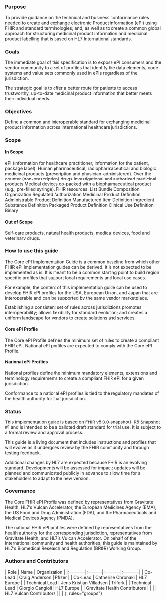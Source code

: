 ### Purpose
To provide guidance on the technical and business conformance rules needed to create and exchange electronic Product Information (ePI) using FHIR and standard terminologies; and, as well as to create a common global approach for structuring medicinal product information and medicinal product labelling that is based on HL7 International standards. 

### Goals
The immediate goal of this specification is to expose ePI consumers and the vendor community to a set of profiles that identify the data elements, code systems and value sets commonly used in ePIs regardless of the jurisdiction. 

The strategic goal is to offer a better route for patients to access trustworthy, up-to-date medicinal product information that better meets their individual needs. 

### Objectives
Define a common and interoperable standard for exchanging medicinal product information across international healthcare jurisdictions. 

### Scope
#### In Scope
ePI (information for healthcare practitioner, information for the patient, package label). 
Human pharmaceutical, radiopharmaceutical and biologic medicinal products (prescription and physician-administered). 
Over the counter (non-prescription) drugs 
Investigational and authorized medicinal products 
Medical devices co-packed with a biopharmaceutical product (e.g., pre-filled syringe). 
FHIR resources: 
List 
Bundle 
Composition 
Organization 
Regulated Authorization 
Medicinal Product Definition 
Administrable Product Definition 
Manufactured Item Definition 
Ingredient 
Substance Definition 
Packaged Product Definition 
Clinical Use Definition 
Binary 

#### Out of Scope
Self-care products, natural health products, medical devices, food and veterinary drugs. 

### How to use this guide
The Core ePI Implementation Guide is a common baseline from which other FHIR ePI implementation guides can be derived. It is not expected to be implemented as is. It is meant to be a common starting point to build region specific profiles that support local requirements and local use cases. 

For example, the content of this implementation guide can be used to develop FHIR ePI profiles for the USA, European Union, and Japan that are interoperable and can be supported by the same vendor marketplace. 

Establishing a consistent set of rules across jurisdictions promotes interoperability; allows flexibility for standard evolution; and creates a uniform landscape for vendors to create solutions and services. 

#### Core ePI Profile 
The Core ePI Profile defines the minimum set of rules to create a compliant FHIR ePI. National ePI profiles are expected to comply with the Core ePI Profile. 

#### National ePI Profiles 
National profiles define the minimum mandatory elements, extensions and terminology requirements to create a compliant FHIR ePI for a given jurisdiction.  

Conformance to a national ePI profiles is tied to the regulatory mandates of the health authority for that jurisdiction.

### Status 
This implementation guide is based on FHIR v5.0.0-snapshot1: R5 Snapshot #1 and is intended to be a balloted draft standard for trial use. It is subject to a formal review and approval process. 

This guide is a living document that includes instructions and profiles that will evolve as it undergoes review by the FHIR community and through testing feedback. 

Additional changes by HL7 are expected because FHIR is an evolving standard. Developments will be assessed for impact; updates will be planned and communicated publicly in advance to allow time for a stakeholders to adapt to the new version. 

### Governance 
The Core FHIR ePI Profile was defined by representatives from Gravitate Health, HL7’s Vulcan Accelerator, the European Medicines Agency (EMA), the US Food and Drug Administration (FDA), and the Pharmaceuticals and Medical Devices Agency (PMDA).  

The national FHIR ePI profiles were defined by representatives from the health authority for the corresponding jurisdiction, representatives from Gravitate Health, and HL7’s Vulcan Accelerator. 
On behalf of the international community and health authorities, this guide is maintained by HL7’s Biomedical Research and Regulation (BR&R) Working Group. 

### Authors and Contributors

| Role | Name | Organization |
|:--------|:-------|:--------|:--------|
| Co-Lead | Craig Anderson | Pfizer |
| Co-Lead | Catherine Chronaki | HL7 Europe |
| Technical Lead | Jens Kristian Villadsen | Trifork |
| Technical Lead | Giorgio Cangioli | HL7 Europe |
| Gravitate Health Contributors | | |
| HL7 Vulcan Contributors | | |
{: rules="groups"}
